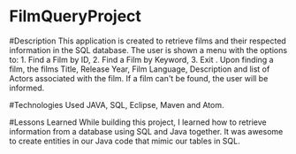 # FilmQueryProject

#Description
This application is created to retrieve films and their respected information in the SQL database. The user is shown a menu with the options to: 1. Find a Film by ID, 2. Find a Film by Keyword, 3. Exit .
Upon finding a film, the films Title, Release Year, Film Language, Description and list of Actors associated with the film. If a film can't be found, the user will be informed.

#Technologies Used
JAVA, SQL, Eclipse, Maven and Atom.

#Lessons Learned
While building this project, I learned how to retrieve information from a database using SQL and Java together. It was awesome to create entities in our Java code that mimic our tables in SQL.
